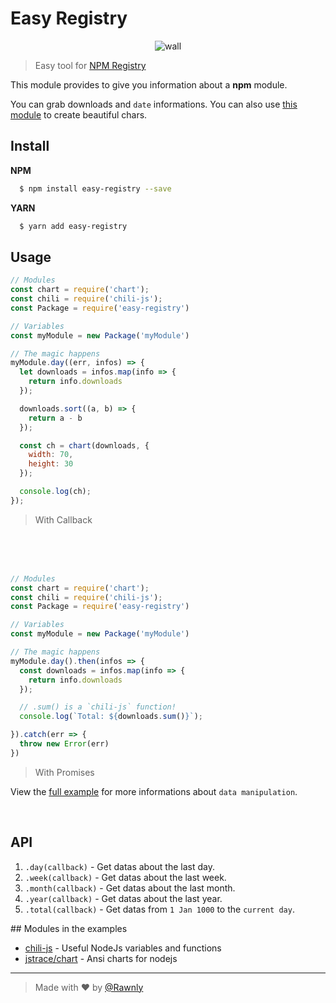 # Easy Registry

<p align="center"> <img src="https://cloud.githubusercontent.com/assets/16429579/22896657/3f5b2b66-f221-11e6-8702-3c51f80896f5.png" alt="wall"></p>

> Easy tool for [NPM Registry][registry]

This module provides to give you information about a **npm** module.

You can grab downloads and `date` informations. You can also use [this module](https://github.com/jstrace/chart) to create beautiful chars.


## Install
**NPM**
```bash
  $ npm install easy-registry --save
```

**YARN**
```bash
  $ yarn add easy-registry
```

## Usage
```js
// Modules
const chart = require('chart');
const chili = require('chili-js');
const Package = require('easy-registry')

// Variables
const myModule = new Package('myModule')

// The magic happens
myModule.day((err, infos) => {
  let downloads = infos.map(info => {
    return info.downloads
  });

  downloads.sort((a, b) => {
    return a - b
  });

  const ch = chart(downloads, {
    width: 70,
    height: 30
  });

  console.log(ch);
});
```
> With Callback

<br>
<br>
<br>

```javascript
// Modules
const chart = require('chart');
const chili = require('chili-js');
const Package = require('easy-registry')

// Variables
const myModule = new Package('myModule')

// The magic happens
myModule.day().then(infos => {
  const downloads = infos.map(info => {
    return info.downloads
  });

  // .sum() is a `chili-js` function!
  console.log(`Total: ${downloads.sum()}`);

}).catch(err => {
  throw new Error(err)
})
```
> With Promises

View the [full example](samples/example.js) for more informations about `data manipulation`.

<br>

## API
1. `.day(callback)`   - Get datas about the last day.
2. `.week(callback)`  - Get datas about the last week.
3. `.month(callback)` - Get datas about the last month.
4. `.year(callback)`  - Get datas about the last year.
5. `.total(callback)` - Get datas from `1 Jan 1000` to the `current day`.

## Modules in the examples
- [chili-js](https://github.com/rawnly/chili-js) - Useful NodeJs variables and functions
- [jstrace/chart](https://github.com/jstrace/chart) - Ansi charts for nodejs



---
> Made with :heart: by [@Rawnly](https://github.com/rawnly)


[registry]: https://registry.npmjs.org
